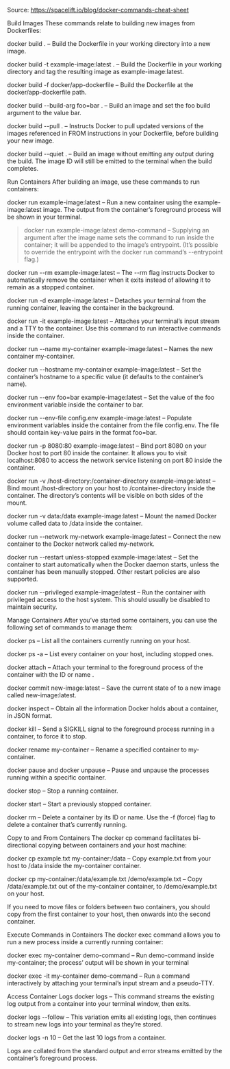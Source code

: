 Source: https://spacelift.io/blog/docker-commands-cheat-sheet

Build Images
These commands relate to building new images from Dockerfiles:

docker build . – Build the Dockerfile in your working directory into a new image.

docker build -t example-image:latest . – Build the Dockerfile in your working directory and tag the resulting image as example-image:latest.

docker build -f docker/app-dockerfile – Build the Dockerfile at the docker/app-dockerfile path.

docker build --build-arg foo=bar . – Build an image and set the foo build argument to the value bar.

docker build --pull . – Instructs Docker to pull updated versions of the images referenced in FROM instructions in your Dockerfile, before building your new image.

docker build --quiet . – Build an image without emitting any output during the build. The image ID will still be emitted to the terminal when the build completes.

Run Containers
After building an image, use these commands to run containers:

docker run example-image:latest – Run a new container using the example-image:latest image. The output from the container’s foreground process will be shown in your terminal.

> docker run example-image:latest demo-command – Supplying an argument after the image name sets the command to run inside the container; it will be appended to the image’s entrypoint. (It’s possible to override the entrypoint with the docker run command’s --entrypoint flag.)

docker run --rm example-image:latest – The --rm flag instructs Docker to automatically remove the container when it exits instead of allowing it to remain as a stopped container.

docker run -d example-image:latest – Detaches your terminal from the running container, leaving the container in the background.

docker run -it example-image:latest – Attaches your terminal’s input stream and a TTY to the container. Use this command to run interactive commands inside the container.

docker run --name my-container example-image:latest – Names the new container my-container.

docker run --hostname my-container example-image:latest – Set the container’s hostname to a specific value (it defaults to the container’s name).

docker run --env foo=bar example-image:latest – Set the value of the foo environment variable inside the container to bar.

docker run --env-file config.env example-image:latest – Populate environment variables inside the container from the file config.env. The file should contain key-value pairs in the format foo=bar.

docker run -p 8080:80 example-image:latest – Bind port 8080 on your Docker host to port 80 inside the container. It allows you to visit localhost:8080 to access the network service listening on port 80 inside the container.

docker run -v /host-directory:/container-directory example-image:latest – Bind mount /host-directory on your host to /container-directory inside the container. The directory’s contents will be visible on both sides of the mount.

docker run -v data:/data example-image:latest – Mount the named Docker volume called data to /data inside the container.

docker run --network my-network example-image:latest – Connect the new container to the Docker network called my-network.

docker run --restart unless-stopped example-image:latest – Set the container to start automatically when the Docker daemon starts, unless the container has been manually stopped. Other restart policies are also supported.

docker run --privileged example-image:latest – Run the container with privileged access to the host system. This should usually be disabled to maintain security.

Manage Containers
After you’ve started some containers, you can use the following set of commands to manage them:

docker ps – List all the containers currently running on your host.

docker ps -a – List every container on your host, including stopped ones.

docker attach <container> – Attach your terminal to the foreground process of the container with the ID or name <container>.

docker commit <container> new-image:latest – Save the current state of <container> to a new image called new-image:latest.

docker inspect <container> – Obtain all the information Docker holds about a container, in JSON format.

docker kill <container> – Send a SIGKILL signal to the foreground process running in a container, to force it to stop.

docker rename <container> my-container – Rename a specified container to my-container.

docker pause <container> and docker unpause <container> – Pause and unpause the processes running within a specific container.

docker stop <container> – Stop a running container.

docker start <container> – Start a previously stopped container.

docker rm <container> – Delete a container by its ID or name. Use the -f (force) flag to delete a container that’s currently running.

Copy to and From Containers
The docker cp command facilitates bi-directional copying between containers and your host machine:

docker cp example.txt my-container:/data – Copy example.txt from your host to /data inside the my-container container.

docker cp my-container:/data/example.txt /demo/example.txt – Copy /data/example.txt out of the my-container container, to /demo/example.txt on your host.

If you need to move files or folders between two containers, you should copy from the first container to your host, then onwards into the second container.

Execute Commands in Containers
The docker exec command allows you to run a new process inside a currently running container:

docker exec my-container demo-command – Run demo-command inside my-container; the process’ output will be shown in your terminal

docker exec -it my-container demo-command – Run a command interactively by attaching your terminal’s input stream and a pseudo-TTY.

Access Container Logs
docker logs <container> – This command streams the existing log output from a container into your terminal window, then exits.

docker logs <container> --follow – This variation emits all existing logs, then continues to stream new logs into your terminal as they’re stored.

docker logs <container> -n 10 – Get the last 10 logs from a container.

Logs are collated from the standard output and error streams emitted by the container’s foreground process.
